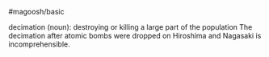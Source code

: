 #magoosh/basic

decimation (noun): destroying or killing a large part of the population 
The decimation after atomic bombs were dropped on Hiroshima and Nagasaki is incomprehensible. 
